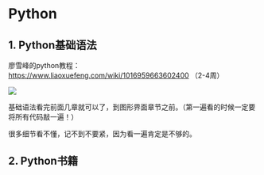 # Python

## 1. Python基础语法

廖雪峰的python教程：https://www.liaoxuefeng.com/wiki/1016959663602400 （2-4周）

<img src = "https://img-blog.csdnimg.cn/20190827104228539.png">

基础语法看完前面几章就可以了，到图形界面章节之前。（第一遍看的时候一定要将所有代码敲一遍！）

很多细节看不懂，记不到不要紧，因为看一遍肯定是不够的。

## 2. Python书籍
